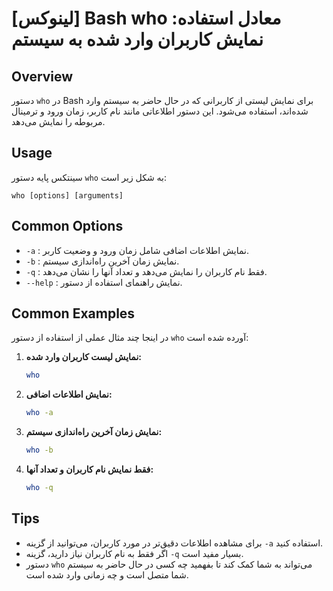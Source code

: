 # [لینوکس] Bash who معادل استفاده: نمایش کاربران وارد شده به سیستم

## Overview
دستور `who` در Bash برای نمایش لیستی از کاربرانی که در حال حاضر به سیستم وارد شده‌اند، استفاده می‌شود. این دستور اطلاعاتی مانند نام کاربر، زمان ورود و ترمینال مربوطه را نمایش می‌دهد.

## Usage
سینتکس پایه دستور `who` به شکل زیر است:

```
who [options] [arguments]
```

## Common Options
- `-a` : نمایش اطلاعات اضافی شامل زمان ورود و وضعیت کاربر.
- `-b` : نمایش زمان آخرین راه‌اندازی سیستم.
- `-q` : فقط نام کاربران را نمایش می‌دهد و تعداد آنها را نشان می‌دهد.
- `--help` : نمایش راهنمای استفاده از دستور.

## Common Examples
در اینجا چند مثال عملی از استفاده از دستور `who` آورده شده است:

1. **نمایش لیست کاربران وارد شده:**
   ```bash
   who
   ```

2. **نمایش اطلاعات اضافی:**
   ```bash
   who -a
   ```

3. **نمایش زمان آخرین راه‌اندازی سیستم:**
   ```bash
   who -b
   ```

4. **فقط نمایش نام کاربران و تعداد آنها:**
   ```bash
   who -q
   ```

## Tips
- برای مشاهده اطلاعات دقیق‌تر در مورد کاربران، می‌توانید از گزینه `-a` استفاده کنید.
- اگر فقط به نام کاربران نیاز دارید، گزینه `-q` بسیار مفید است.
- دستور `who` می‌تواند به شما کمک کند تا بفهمید چه کسی در حال حاضر به سیستم شما متصل است و چه زمانی وارد شده است.